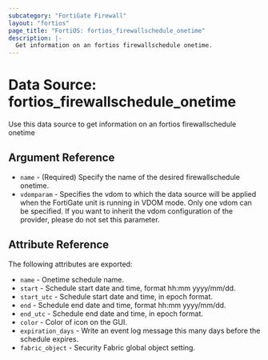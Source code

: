 ```yaml
---
subcategory: "FortiGate Firewall"
layout: "fortios"
page_title: "FortiOS: fortios_firewallschedule_onetime"
description: |-
  Get information on an fortios firewallschedule onetime.
---
```


# Data Source: fortios_firewallschedule_onetime
Use this data source to get information on an fortios firewallschedule onetime

## Argument Reference

* `name` - (Required) Specify the name of the desired firewallschedule onetime.
* `vdomparam` - Specifies the vdom to which the data source will be applied when the FortiGate unit is running in VDOM mode. Only one vdom can be specified. If you want to inherit the vdom configuration of the provider, please do not set this parameter.


## Attribute Reference

The following attributes are exported:

* `name` - Onetime schedule name.
* `start` - Schedule start date and time, format hh:mm yyyy/mm/dd.
* `start_utc` - Schedule start date and time, in epoch format.
* `end` - Schedule end date and time, format hh:mm yyyy/mm/dd.
* `end_utc` - Schedule end date and time, in epoch format.
* `color` - Color of icon on the GUI.
* `expiration_days` - Write an event log message this many days before the schedule expires.
* `fabric_object` - Security Fabric global object setting.

